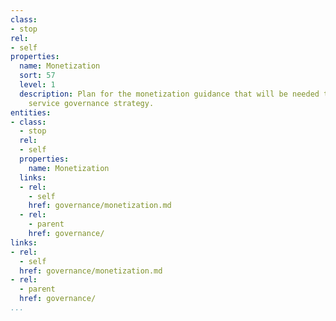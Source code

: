 ```yaml
---
class:
- stop
rel:
- self
properties:
  name: Monetization
  sort: 57
  level: 1
  description: Plan for the monetization guidance that will be needed to drive a wider
    service governance strategy.
entities:
- class:
  - stop
  rel:
  - self
  properties:
    name: Monetization
  links:
  - rel:
    - self
    href: governance/monetization.md
  - rel:
    - parent
    href: governance/
links:
- rel:
  - self
  href: governance/monetization.md
- rel:
  - parent
  href: governance/
...
```

